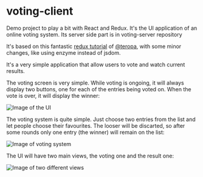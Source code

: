# voting-client
Demo project to play a bit with React and Redux. It's the UI application of an online voting system. Its server side part is in voting-server repository

It's based on this fantastic [redux tutorial](http://teropa.info/blog/2015/09/10/full-stack-redux-tutorial.html) of [@teropa](https://twitter.com/teropa), with some minor changes, like using enzyme instead of jsdom.

It's a very simple application that allow users to vote and watch current results.

The voting screen is very simple. While voting is ongoing, it will always display two buttons, one for each of the entries being voted on. When the vote is over, it will display the winner:

![Image of the UI](http://teropa.info/images/voting_shots.png)

The voting system is quite simple. Just choose two entries from the list and let people choose their favourites. The looser will be discarted, so after some rounds only one entry (the winner) will remain on the list:

![Image of voting system](http://teropa.info/images/vote_logic.png)

The UI will have two main views, the voting one and the result one:

![Image of two different views](http://teropa.info/images/vote_system.png)
